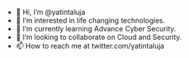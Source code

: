- 👋 Hi, I’m @yatintaluja
- 👀 I’m interested in life changing technologies.
- 🌱 I’m currently learning Advance Cyber Security.
- 💞️ I’m looking to collaborate on Cloud and Security.
- 📫 How to reach me at twitter.com/yatintaluja
